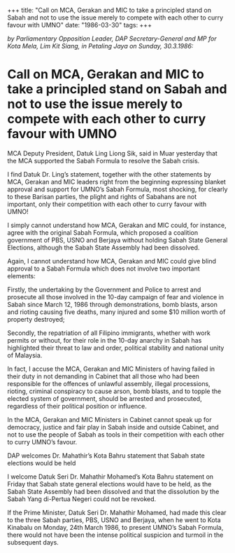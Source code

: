 +++ 
title: "Call on MCA, Gerakan and MIC to take a principled stand on Sabah and not to use the issue merely to compete with each other to curry favour with UMNO"
date: "1986-03-30"
tags:
+++

_by Parliamentary Opposition Leader, DAP Secretary-General and MP for Kota Mela, Lim Kit Siang, in Petaling Jaya on Sunday, 30.3.1986:_

# Call on MCA, Gerakan and MIC to take a principled stand on Sabah and not to use the issue merely to compete with each other to curry favour with UMNO

MCA Deputy President, Datuk Ling Liong Sik, said in Muar yesterday that the MCA supported the Sabah Formula to resolve the Sabah crisis.</u>

I find Datuk Dr. Ling’s statement, together with the other statements by MCA, Gerakan and MIC leaders right from the beginning expressing blanket approval and support for UMNO’s Sabah Formula, most shocking, for clearly to these Barisan parties, the plight and rights of Sabahans are not important, only their competition with each other to curry favour with UMNO!

I simply cannot understand how MCA, Gerakan and MIC could, for instance, agree with the original Sabah Formula, which proposed a coalition government of PBS, USNO and Berjaya without holding Sabah State General Elections, although the Sabah State Assembly had been dissolved.

Again, I cannot understand how MCA, Gerakan and MIC could give blind approval to a Sabah Formula which does not involve two important elements:

Firstly, the undertaking by the Government and Police to arrest and prosecute all those involved in the 10-day campaign of fear and violence in Sabah since March 12, 1986 through demonstrations, bomb blasts, arson and rioting causing five deaths, many injured and some $10 million worth of property destroyed;

Secondly, the repatriation of all Filipino immigrants, whether with work permits or without, for their role in the 10-day anarchy in Sabah has highlighted their threat to law and order, political stability and national unity of Malaysia.

In fact, I accuse the MCA, Gerakan and MIC Ministers of having failed in their duty in not demanding in Cabinet that all those who had been responsible for the offences of unlawful assembly, illegal processions, rioting, criminal conspiracy to cause arson, bomb blasts, and to topple the elected system of government, should be arrested and prosecuted, regardless of their political position or influence.

In the MCA, Gerakan and MIC Ministers in Cabinet cannot speak up for democracy, justice and fair play in Sabah inside and outside Cabinet, and not to use the people of Sabah as tools in their competition with each other to curry UMNO’s favour.

DAP welcomes Dr. Mahathir’s Kota Bahru statement that Sabah state elections would be held

I welcome Datuk Seri Dr. Mahathir Mohamed’s Kota Bahru statement on Friday that Sabah state general elections would have to be held, as the Sabah State Assembly had been dissolved and that the dissolution by the Sabah Yang di-Pertua Negeri could not be revoked.

If the Prime Minister, Datuk Seri Dr. Mahathir Mohamed, had made this clear to the three Sabah parties, PBS, USNO and Berjaya, when he went to Kota Kinabalu on Monday, 24th March 1986, to present UMNO’s Sabah Formula, there would not have been the intense political suspicion and turmoil in the subsequent days.
 
